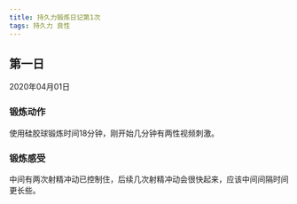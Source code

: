 ```yaml
---
title: 持久力锻炼日记第1次
tags: 持久力 良性
---
```


## 第一日

2020年04月01日

### 锻炼动作

使用硅胶球锻炼时间18分钟，刚开始几分钟有两性视频刺激。

### 锻炼感受

中间有两次射精冲动已控制住，后续几次射精冲动会很快起来，应该中间间隔时间更长些。

